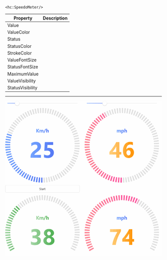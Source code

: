 
```
<hc:SpeedoMeter/>
```
| Property | Description |
| --- | --- |
| Value |	 |
| ValueColor  |	 |
| Status  |	 |
| StatusColor  | |
| StrokeColor  | |
| ValueFontSize  | |
| StatusFontSize  | |
| MaximumValue  | |
| ValueVisibility | |
| StatusVisibility | |
***

![SpeedoMeter](https://github.com/ghost1372/HandyControls/blob/develop/Resources/SpeedoMeter.gif)
